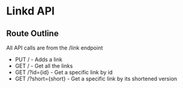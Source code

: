 # Linkd API

## Route Outline

All API calls are from the /link endpoint

* PUT / - Adds a link
* GET / - Get all the links
* GET /?id={id} - Get a specific link by id
* GET /?short={short} - Get a specific link by its shortened version